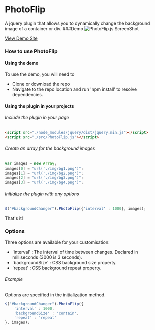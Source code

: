# PhotoFlip
A jquery plugin that allows you to dynamically change the background image of a container or div.
###Demo
![PhotoFlip.js ScreenShot](https://camo2.githubusercontent.com/ee629834238033e3b88e4d785e82dcd8f266d27a/687474703a2f2f7777772e6b656c6c792e746563682f7374617469632f696d672f70686f746f666c69702e706e67 "Optional title")

[View Demo Site](http://photoflip.kelly.tech/)

### How to use PhotoFlip

#### Using the demo
To use the demo, you will need to

- Clone or download the repo
- Navigate to the repo location and run 'npm install' to resolve dependencies.

#### Using the plugin in your projects

###### Include the plugin in your page

```html 
<script src="./node_modules/jquery/dist/jquery.min.js"></script>
<script src="./src/PhotoFlip.js"></script>
```

###### Create an array for the background images
```javascript 
var images = new Array;
images[0] = "url('./img/bg1.png')";
images[1] = "url('./img/bg2.png')";
images[2] = "url('./img/bg3.png')";
images[3] = "url('./img/bg4.png')";
```

###### Initialize the plugin with any options
```javascript
$("#backgroundChanger").PhotoFlip({'interval' : 1000}, images);
```

That's it!

### Options

Three options are available for your customisation:

- 'interval' : The interval of time between changes. Declared in milliseconds (3000 is 3 seconds).
- 'backgroundSize' : CSS background size property. 
- 'repeat' : CSS background repeat property. 

###### Example

Options are specified in the initialization method.

```javascript
$("#backgroundChanger").PhotoFlip({
	'interval' : 1000,
	'backgroundSize' : 'contain',
	'repeat' : 'repeat'
}, images);
```
